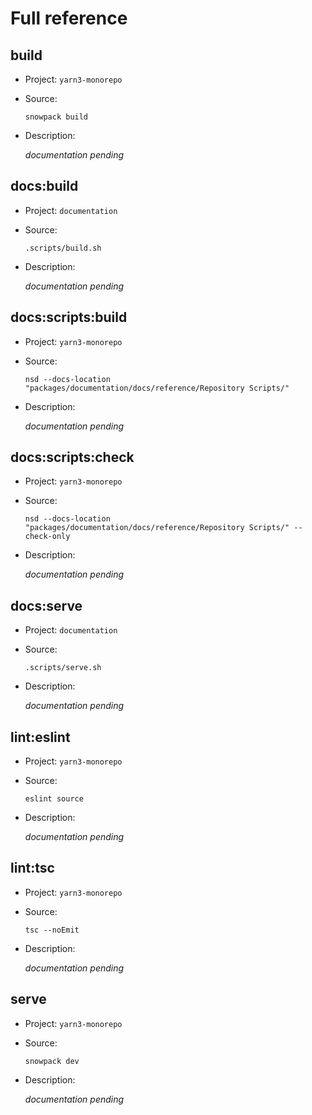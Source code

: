 # Full reference

## build

-   Project: `yarn3-monorepo`
-   Source:

    ```shell
    snowpack build
    ```

-   Description:

    _documentation pending_

## docs:build

-   Project: `documentation`
-   Source:

    ```shell
    .scripts/build.sh
    ```

-   Description:

    _documentation pending_

## docs:scripts:build

-   Project: `yarn3-monorepo`
-   Source:

    ```shell
    nsd --docs-location "packages/documentation/docs/reference/Repository Scripts/"
    ```

-   Description:

    _documentation pending_

## docs:scripts:check

-   Project: `yarn3-monorepo`
-   Source:

    ```shell
    nsd --docs-location "packages/documentation/docs/reference/Repository Scripts/" --check-only
    ```

-   Description:

    _documentation pending_

## docs:serve

-   Project: `documentation`
-   Source:

    ```shell
    .scripts/serve.sh
    ```

-   Description:

    _documentation pending_

## lint:eslint

-   Project: `yarn3-monorepo`
-   Source:

    ```shell
    eslint source
    ```

-   Description:

    _documentation pending_

## lint:tsc

-   Project: `yarn3-monorepo`
-   Source:

    ```shell
    tsc --noEmit
    ```

-   Description:

    _documentation pending_

## serve

-   Project: `yarn3-monorepo`
-   Source:

    ```shell
    snowpack dev
    ```

-   Description:

    _documentation pending_
